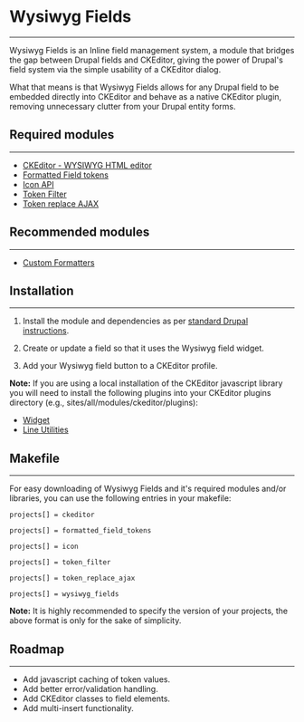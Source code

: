 # Wysiwyg Fields
----------------

Wysiwyg Fields is an Inline field management system, a module that bridges the
gap between Drupal fields and CKEditor, giving the power of Drupal's field
system via the simple usability of a CKEditor dialog.

What that means is that Wysiwyg Fields allows for any Drupal field to be
embedded directly into CKEditor and behave as a native CKEditor plugin, removing
unnecessary clutter from your Drupal entity forms.



## Required modules
-------------------

- [CKEditor - WYSIWYG HTML editor](https://drupal.org/project/ckeditor)
- [Formatted Field tokens](https://drupal.org/project/formatted_field_tokens)
- [Icon API](https://drupal.org/project/icon)
- [Token Filter](https://drupal.org/project/token_filter)
- [Token replace AJAX](https://drupal.org/project/token_replace_ajax)



## Recommended modules
----------------------

- [Custom Formatters](https://drupal.org/project/custom_formatters)



## Installation
---------------

1. Install the module and dependencies as per
   [standard Drupal instructions](https://www.drupal.org/documentation/install/modules-themes/modules-7).

2. Create or update a field so that it uses the Wysiwyg field widget.

3. Add your Wysiwyg field button to a CKEditor profile.


**Note:** If you are using a local installation of the CKEditor javascript
library you will need to install the following plugins into your CKEditor
plugins directory (e.g., sites/all/modules/ckeditor/plugins):
  
  - [Widget](http://ckeditor.com/addons/widget)
  - [Line Utilities](http://ckeditor.com/addons/lineutils)



## Makefile
-----------

For easy downloading of Wysiwyg Fields and it's required modules and/or
libraries, you can use the following entries in your makefile:

```
projects[] = ckeditor

projects[] = formatted_field_tokens

projects[] = icon

projects[] = token_filter

projects[] = token_replace_ajax

projects[] = wysiwyg_fields
```

**Note:** It is highly recommended to specify the version of your projects, the
above format is only for the sake of simplicity.



## Roadmap
----------

- Add javascript caching of token values.
- Add better error/validation handling.
- Add CKEditor classes to field elements.
- Add multi-insert functionality.
